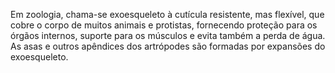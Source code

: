 Em zoologia, chama-se exoesqueleto à cutícula resistente, mas flexível, que cobre o corpo de muitos animais e protistas, fornecendo proteção para os órgãos internos, suporte para os músculos e evita também a perda de água. As asas e outros apêndices dos artrópodes são formadas por expansões do exoesqueleto.